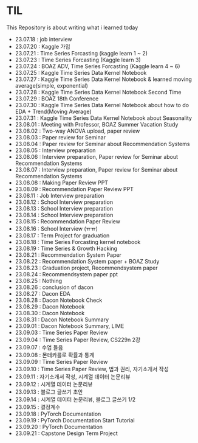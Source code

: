 # TIL
This Repository is about writing what i learned today
- 23.07.18 : job interview
- 23.07.20 : Kaggle 가입
- 23.07.21 : Time Series Forcasting (kaggle learn 1 ~ 2)
- 23.07.23 : Time Series Forcasting (Kaggle learn 3)
- 23.07.24 : BOAZ ADV, Time Series Forcasting (Kaggle learn 4 ~ 6)
- 23.07.25 : Kaggle Time Series Data Kernel Notebook
- 23.07.27 : Kaggle Time Series Data Kernel Notebook & learned moving average(simple, exponential)
- 23.07.28 : Kaggle Time Series Data Kernel Notebook Second Time
- 23.07.29 : BOAZ 18th Conference
- 23.07.30 : Kaggle Time Series Data Kernel Notebook about how to do EDA + Trend(Moving Average)
- 23.07.31 : Kaggle Time Series Data Kernel Notebook about Seasonality
- 23.08.01 : Meeting with Professor, BOAZ Summer Vacation Study
- 23.08.02 : Two-way ANOVA upload, paper review
- 23.08.03 : Paper review for Seminar
- 23.08.04 : Paper review for Seminar about Recommendation Systems
- 23.08.05 : Interview preparation
- 23.08.06 : Interview preparation, Paper review for Seminar about Recommendation Systems
- 23.08.07 : Interview preparation, Paper review for Seminar about Recommendation Systems
- 23.08.08 : Making Paper Review PPT
- 23.08.09 : Recommendation Paper Review PPT
- 23.08.11 : Job Interview preparation
- 23.08.12 : School Interview preparation
- 23.08.13 : School Interview preparation
- 23.08.14 : School Interview preparation
- 23.08.15 : Recommendation Paper Review
- 23.08.16 : School Interview (ㅠㅠ)
- 23.08.17 : Term Project for graduation
- 23.08.18 : Time Series Forcasting kernel notebook
- 23.08.19 : Time Series & Growth Hacking
- 23.08.21 : Recommendation System Paper
- 23.08.22 : Recommendation System paper + BOAZ Study
- 23.08.23 : Graduation project, Recommendsystem paper
- 23.08.24 : Recommendsystem paper ppt
- 23.08.25 : Nothing
- 23.08.26 : conclusion of dacon
- 23.08.27 : Dacon EDA
- 23.08.28 : Dacon Notebook Check
- 23.08.29 : Dacon Notebook
- 23.08.30 : Dacon Notebook
- 23.08.31 : Dacon Notebook Summary
- 23.09.01 : Dacon Notebook Summary, LIME
- 23.09.03 : Time Series Paper Review
- 23.09.04 : Time Series Paper Review, CS229n 2강
- 23.09.07 : 수업 들음
- 23.09.08 : 몬테카를로 확률과 통계
- 23.09.09 : Time Series Paper Review
- 23.09.10 : Time Series Paper Review, 법과 권리, 자기소개서 작성
- 23.09.11 : 자기소개서 작성, 시계열 데이터 논문리뷰
- 23.09.12 : 시계열 데이터 논문리뷰
- 23.09.13 : 블로그 글쓰기 초안
- 23.09.14 : 시계열 데이터 논문리뷰, 블로그 글쓰기 1/2
- 23.09.15 : 결정계수
- 23.09.18 : PyTorch Documentation
- 23.09.19 : PyTorch Documentation Start Tutorial
- 23.09.20 : PyTorch Documentation
- 23.09.21 : Capstone Design Term Project

